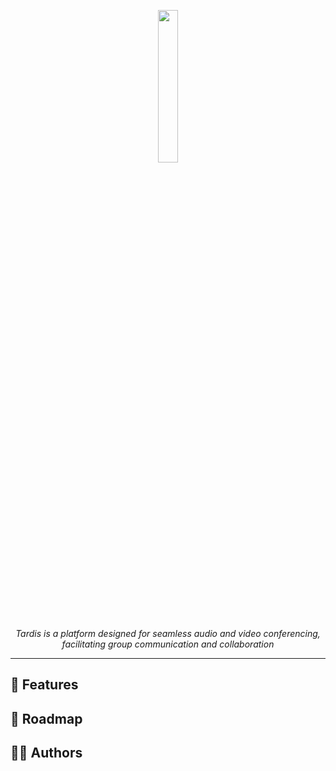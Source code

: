 <p align="center" width="100%">
    <img width="25%" src="https://github.com/tardisapp/.github/assets/62261985/a341fb47-69bb-4c3a-a396-fd3a80377b92">
</p>

*<p align=center>Tardis is a platform designed for seamless audio and video conferencing, facilitating group communication and collaboration</p>*

<hr>

## 🦄 Features

## 🚀 Roadmap

## 🧑‍💻 Authors
